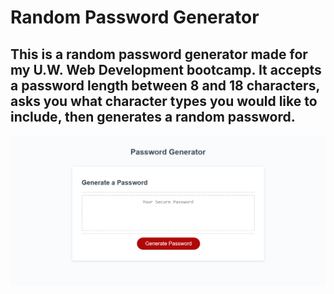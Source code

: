 # Random Password Generator

## This is a random password generator made for my U.W. Web Development bootcamp. It accepts a password length between 8 and 18 characters, asks you what character types you would like to include, then generates a random password.


![project screenshot](password-generator.png)